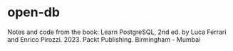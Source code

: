 # open-db

Notes and code from the book: Learn PostgreSQL, 2nd ed. by Luca Ferrari and Enrico Pirozzi. 2023. Packt Publishing. Birmingham - Mumbai

